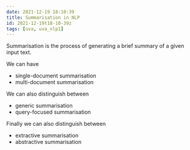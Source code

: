 ```yaml
---
date: 2021-12-19 18:10:39
title: Summarisation in NLP
id: 2021-12-19t18-10-39z
tags: [uva, uva_nlp1]
---
```


Summarisation is the process of generating a brief summary of a given input
text.

We can have

- single-document summarisation
- multi-document summarisation

We can also distinguish between

- generic summarisation
- query-focused summarisation

Finally we can also distinguish between

- extractive summarisation
- abstractive summarisation
